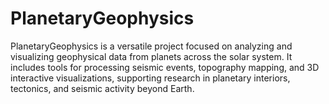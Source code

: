 # PlanetaryGeophysics
PlanetaryGeophysics is a versatile project focused on analyzing and visualizing geophysical data from planets across the solar system. It includes tools for processing seismic events, topography mapping, and 3D interactive visualizations, supporting research in planetary interiors, tectonics, and seismic activity beyond Earth.
